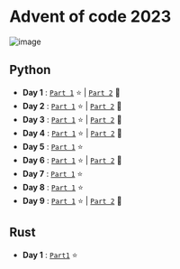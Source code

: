 # Advent of code 2023

![image](https://github.com/valentinefleith/advent-of-code-2023/assets/125041345/b5de1ec2-92da-4d22-9660-a242fcc0cc45)






## Python


- **Day 1** : [`Part 1`](/python/day-1/part1.py)  :star: | [`Part 2`](/python/day-1/part2.py) :star2:
- **Day 2** : [`Part 1`](/python/day-2/part1.py)  :star: | [`Part 2`](/python/day-2/part2.py) :star2:
- **Day 3** : [`Part 1`](/python/day-3/part1.py)  :star: | [`Part 2`](/python/day-3/part2.py) :star2:
- **Day 4** : [`Part 1`](/python/day-4/part1.py)  :star: | [`Part 2`](/python/day-4/part2.py) :star2:
- **Day 5** : [`Part 1`](/python/day-5/part1.py)  :star:
- **Day 6** : [`Part 1`](/python/day-6/part1.py)  :star: | [`Part 2`](/python/day-6/part2.py) :star2:
- **Day 7** : [`Part 1`](/python/day-7/part1.py)  :star:
- **Day 8** : [`Part 1`](/python/day-8/part1.py)  :star:
- **Day 9** : [`Part 1`](/python/day-9/part1.py)  :star: | [`Part 2`](/python/day-9/part2.py) :star2:

## Rust

- **Day 1** : [`Part1`](/rust/day-1/src/main.rs) :star:
